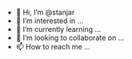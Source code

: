 - 👋 Hi, I’m @stanjar
- 👀 I’m interested in ...
- 🌱 I’m currently learning ...
- 💞️ I’m looking to collaborate on ...
- 📫 How to reach me ...

<!---
stanjar/stanjar is a ✨ special ✨ repository because its `README.md` (this file) appears on your GitHub profile.
You can click the Preview link to take a look at your changes.
--->
